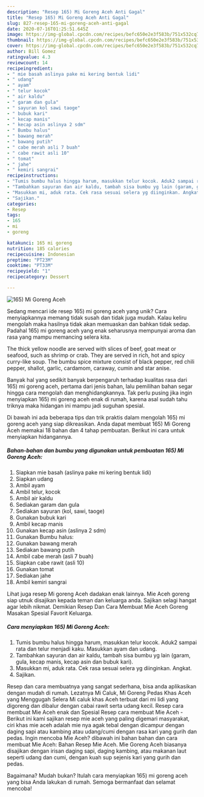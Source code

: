 ```yaml
---
description: "Resep 165) Mi Goreng Aceh Anti Gagal"
title: "Resep 165) Mi Goreng Aceh Anti Gagal"
slug: 827-resep-165-mi-goreng-aceh-anti-gagal
date: 2020-07-16T01:25:51.645Z
image: https://img-global.cpcdn.com/recipes/befc650e2e3f583b/751x532cq70/165-mi-goreng-aceh-foto-resep-utama.jpg
thumbnail: https://img-global.cpcdn.com/recipes/befc650e2e3f583b/751x532cq70/165-mi-goreng-aceh-foto-resep-utama.jpg
cover: https://img-global.cpcdn.com/recipes/befc650e2e3f583b/751x532cq70/165-mi-goreng-aceh-foto-resep-utama.jpg
author: Bill Gomez
ratingvalue: 4.3
reviewcount: 14
recipeingredient:
- " mie basah aslinya pake mi kering bentuk lidi"
- " udang"
- " ayam"
- " telur kocok"
- " air kaldu"
- " garam dan gula"
- " sayuran kol sawi taoge"
- " bubuk kari"
- " kecap manis"
- " kecap asin aslinya 2 sdm"
- " Bumbu halus"
- " bawang merah"
- " bawang putih"
- " cabe merah asli 7 buah"
- " cabe rawit asli 10"
- " tomat"
- " jahe"
- " kemiri sangrai"
recipeinstructions:
- "Tumis bumbu halus hingga harum, masukkan telur kocok. Aduk2 sampai rata dan telur menjadi kaku. Masukkan ayam dan udang."
- "Tambahkan sayuran dan air kaldu, tambah sisa bumbu yg lain (garam, gula, kecap manis, kecap asin dan bubuk kari)."
- "Masukkan mi, aduk rata. Cek rasa sesuai selera yg diinginkan. Angkat."
- "Sajikan."
categories:
- Resep
tags:
- 165
- mi
- goreng

katakunci: 165 mi goreng 
nutrition: 185 calories
recipecuisine: Indonesian
preptime: "PT23M"
cooktime: "PT33M"
recipeyield: "1"
recipecategory: Dessert

---
```



![165) Mi Goreng Aceh](https://img-global.cpcdn.com/recipes/befc650e2e3f583b/751x532cq70/165-mi-goreng-aceh-foto-resep-utama.jpg)

Sedang mencari ide resep 165) mi goreng aceh yang unik? Cara menyiapkannya memang tidak susah dan tidak juga mudah. Kalau keliru mengolah maka hasilnya tidak akan memuaskan dan bahkan tidak sedap. Padahal 165) mi goreng aceh yang enak seharusnya mempunyai aroma dan rasa yang mampu memancing selera kita.

The thick yellow noodle are served with slices of beef, goat meat or seafood, such as shrimp or crab. They are served in rich, hot and spicy curry-like soup. The bumbu spice mixture consist of black pepper, red chili pepper, shallot, garlic, cardamom, caraway, cumin and star anise.

Banyak hal yang sedikit banyak berpengaruh terhadap kualitas rasa dari 165) mi goreng aceh, pertama dari jenis bahan, lalu pemilihan bahan segar hingga cara mengolah dan menghidangkannya. Tak perlu pusing jika ingin menyiapkan 165) mi goreng aceh enak di rumah, karena asal sudah tahu triknya maka hidangan ini mampu jadi suguhan spesial.


Di bawah ini ada beberapa tips dan trik praktis dalam mengolah 165) mi goreng aceh yang siap dikreasikan. Anda dapat membuat 165) Mi Goreng Aceh memakai 18 bahan dan 4 tahap pembuatan. Berikut ini cara untuk menyiapkan hidangannya.

<!--inarticleads1-->

##### Bahan-bahan dan bumbu yang digunakan untuk pembuatan 165) Mi Goreng Aceh:

1. Siapkan  mie basah (aslinya pake mi kering bentuk lidi)
1. Siapkan  udang
1. Ambil  ayam
1. Ambil  telur, kocok
1. Ambil  air kaldu
1. Sediakan  garam dan gula
1. Sediakan  sayuran (kol, sawi, taoge)
1. Gunakan  bubuk kari
1. Ambil  kecap manis
1. Gunakan  kecap asin (aslinya 2 sdm)
1. Gunakan  Bumbu halus:
1. Gunakan  bawang merah
1. Sediakan  bawang putih
1. Ambil  cabe merah (asli 7 buah)
1. Siapkan  cabe rawit (asli 10)
1. Gunakan  tomat
1. Sediakan  jahe
1. Ambil  kemiri sangrai


Lihat juga resep Mi goreng Aceh dadakan enak lainnya. Mie Aceh goreng siap utnuk disajikan kepada teman dan keluarga anda. Sajikan selagi hangat agar lebih nikmat. Demikian Resep Dan Cara Membuat Mie Aceh Goreng Masakan Spesial Favorit Keluarga. 

<!--inarticleads2-->

##### Cara menyiapkan 165) Mi Goreng Aceh:

1. Tumis bumbu halus hingga harum, masukkan telur kocok. Aduk2 sampai rata dan telur menjadi kaku. Masukkan ayam dan udang.
1. Tambahkan sayuran dan air kaldu, tambah sisa bumbu yg lain (garam, gula, kecap manis, kecap asin dan bubuk kari).
1. Masukkan mi, aduk rata. Cek rasa sesuai selera yg diinginkan. Angkat.
1. Sajikan.


Resep dan cara membuatnya yang sangat sederhana, bisa anda aplikasikan dengan mudah di rumah. Lezatnya Mi Caluk, Mi Goreng Pedas Khas Aceh yang Menggugah Selera Mi caluk khas Aceh terbuat dari mi lidi yang digoreng dan dibalur dengan cabai rawit serta udang kecil. Resep cara membuat Mie Aceh enak dan Spesial Resep cara membuat Mie Aceh - Berikut ini kami sajikan resep mie aceh yang paling digemari masyarakat, ciri khas mie aceh adalah mie nya agak tebal dengan dicampur dengan daging sapi atau kambing atau udang/cumi dengan rasa kari yang gurih dan pedas. Ingin mencoba Mie Aceh? dibawah ini bahan bahan dan cara membuat Mie Aceh: Bahan Resep Mie Aceh. Mie Goreng Aceh biasanya disajikan dengan irisan daging sapi, daging kambing, atau makanan laut seperti udang dan cumi, dengan kuah sup sejenis kari yang gurih dan pedas. 

Bagaimana? Mudah bukan? Itulah cara menyiapkan 165) mi goreng aceh yang bisa Anda lakukan di rumah. Semoga bermanfaat dan selamat mencoba!
